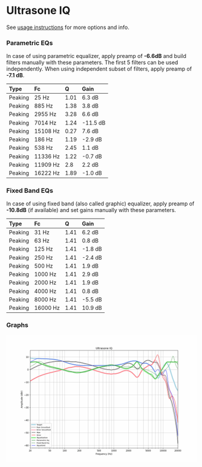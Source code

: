 # Ultrasone IQ
See [usage instructions](https://github.com/jaakkopasanen/AutoEq#usage) for more options and info.

### Parametric EQs
In case of using parametric equalizer, apply preamp of **-6.6dB** and build filters manually
with these parameters. The first 5 filters can be used independently.
When using independent subset of filters, apply preamp of **-7.1 dB**.

| Type    | Fc       |    Q | Gain     |
|:--------|:---------|:-----|:---------|
| Peaking | 25 Hz    | 1.01 | 6.3 dB   |
| Peaking | 885 Hz   | 1.38 | 3.8 dB   |
| Peaking | 2955 Hz  | 3.28 | 6.6 dB   |
| Peaking | 7014 Hz  | 1.24 | -11.5 dB |
| Peaking | 15108 Hz | 0.27 | 7.6 dB   |
| Peaking | 186 Hz   | 1.19 | -2.9 dB  |
| Peaking | 538 Hz   | 2.45 | 1.1 dB   |
| Peaking | 11336 Hz | 1.22 | -0.7 dB  |
| Peaking | 11909 Hz | 2.8  | 2.2 dB   |
| Peaking | 16222 Hz | 1.89 | -1.0 dB  |

### Fixed Band EQs
In case of using fixed band (also called graphic) equalizer, apply preamp of **-10.8dB**
(if available) and set gains manually with these parameters.

| Type    | Fc       |    Q | Gain    |
|:--------|:---------|:-----|:--------|
| Peaking | 31 Hz    | 1.41 | 6.2 dB  |
| Peaking | 63 Hz    | 1.41 | 0.8 dB  |
| Peaking | 125 Hz   | 1.41 | -1.8 dB |
| Peaking | 250 Hz   | 1.41 | -2.4 dB |
| Peaking | 500 Hz   | 1.41 | 1.9 dB  |
| Peaking | 1000 Hz  | 1.41 | 2.9 dB  |
| Peaking | 2000 Hz  | 1.41 | 1.9 dB  |
| Peaking | 4000 Hz  | 1.41 | 0.8 dB  |
| Peaking | 8000 Hz  | 1.41 | -5.5 dB |
| Peaking | 16000 Hz | 1.41 | 10.9 dB |

### Graphs
![](./Ultrasone%20IQ.png)